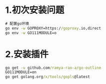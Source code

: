 # 1.初次安装问题

```cmd
# 配置go环境
go env -w GOPROXY=https://goproxy.io,direct
go env -w GO111MODULE=o
```

# 2.安装插件

```cmd
go get -u github.com/ramya-rao-a/go-outline
GO111MODULE=on 
go get golang.org/x/tools/gopls@latest
```

